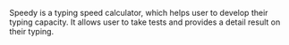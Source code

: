 Speedy is a typing speed calculator, which helps user to develop their typing capacity. It allows user to take tests and provides a detail result on their typing. 
